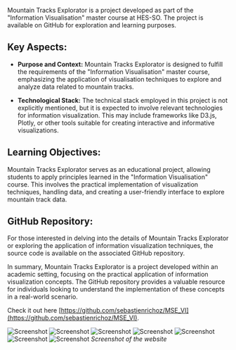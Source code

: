 Mountain Tracks Explorator is a project developed as part of the "Information Visualisation" master course at HES-SO. The project is available on GitHub for exploration and learning purposes.

## Key Aspects:

- **Purpose and Context:**
  Mountain Tracks Explorator is designed to fulfill the requirements of the "Information Visualisation" master course, emphasizing the application of visualisation techniques to explore and analyze data related to mountain tracks.

- **Technological Stack:**
  The technical stack employed in this project is not explicitly mentioned, but it is expected to involve relevant technologies for information visualization. This may include frameworks like D3.js, Plotly, or other tools suitable for creating interactive and informative visualizations.

## Learning Objectives:

Mountain Tracks Explorator serves as an educational project, allowing students to apply principles learned in the "Information Visualisation" course. This involves the practical implementation of visualization techniques, handling data, and creating a user-friendly interface to explore mountain track data.

## GitHub Repository:

For those interested in delving into the details of Mountain Tracks Explorator or exploring the application of information visualization techniques, the source code is available on the associated GitHub repository.

In summary, Mountain Tracks Explorator is a project developed within an academic setting, focusing on the practical application of information visualization concepts. The GitHub repository provides a valuable resource for individuals looking to understand the implementation of these concepts in a real-world scenario.

Check it out here [https://github.com/sebastienrichoz/MSE_VI](https://github.com/sebastienrichoz/MSE_VI).

![Screenshot](assets/posts/2017-08-19-mountain-track/1.webp "Screenshot")
![Screenshot](assets/posts/2017-08-19-mountain-track/2.webp "Screenshot")
![Screenshot](assets/posts/2017-08-19-mountain-track/3.webp "Screenshot")
![Screenshot](assets/posts/2017-08-19-mountain-track/4.webp "Screenshot")
![Screenshot](assets/posts/2017-08-19-mountain-track/5.webp "Screenshot")
![Screenshot](assets/posts/2017-08-19-mountain-track/6.webp "Screenshot")
![Screenshot](assets/posts/2017-08-19-mountain-track/7.webp "Screenshot")
*Screenshot of the website*
